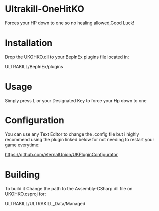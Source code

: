 # Ultrakill-OneHitKO
Forces your HP down to one so no healing allowed,Good Luck!

# Installation
Drop the UKOHKO.dll to your BepInEx plugins file located in:

ULTRAKILL/BepInEx/plugins

# Usage

Simply press L or your Designated Key to force your Hp down to one

# Configuration

You can use any Text Editor to change the .config file but i highly recommend using the plugin linked below for not needing to restart your game everytime:

https://github.com/eternalUnion/UKPluginConfigurator

# Building

To build it Change the path to the Assembly-CSharp.dll file on UKOHKO.csproj for:

ULTRAKILL/ULTRAKILL_Data/Managed
